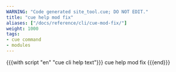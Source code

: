 ```yaml
---
WARNING: "Code generated site_tool.cue; DO NOT EDIT."
title: "cue help mod fix"
aliases: ["/docs/reference/cli/cue-mod-fix/"]
weight: 1000
tags:
- cue command
- modules
---
```


{{{with script "en" "cue cli help text"}}}
cue help mod fix
{{{end}}}
